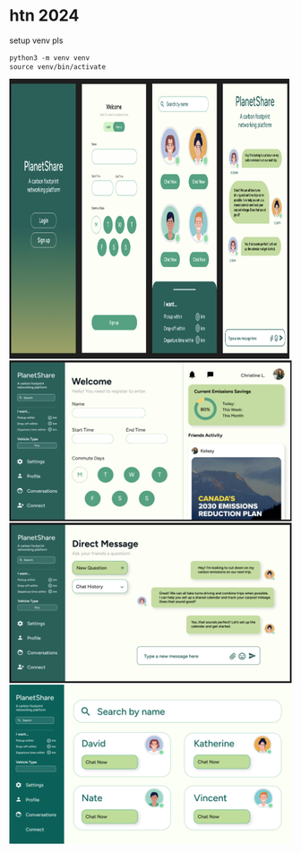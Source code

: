 # htn 2024

setup venv pls

```
python3 -m venv venv
source venv/bin/activate
```

<img src="./mobile_figma.png" alt="image" width="500" height="500">

<img src="./image.png" alt="image">

<img src="./image1.png" alt="image">

<img src="./image2.png" alt="image">

